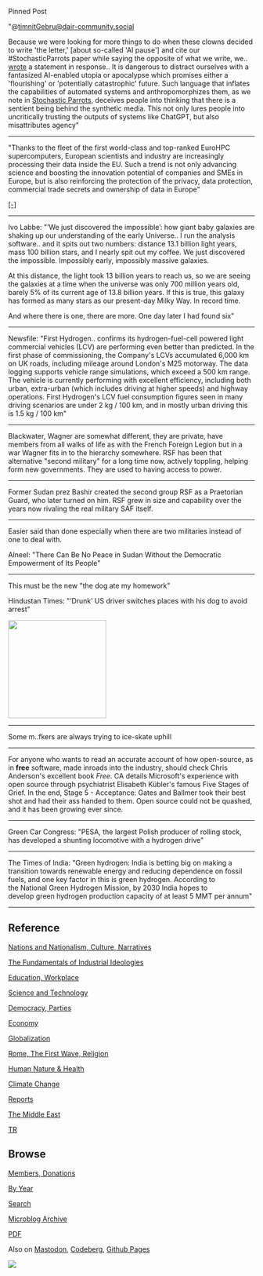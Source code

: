 Pinned Post

"@timnitGebru@dair-community.social

Because we were looking for more things to do when these clowns
decided to write 'the letter,' [about so-called 'AI pause'] and cite
our \#StochasticParrots paper while saying the opposite of what we
write, we.. [wrote](https://www.dair-institute.org/blog/letter-statement-March2023)
a statement in response.. It is dangerous to distract ourselves with a fantasized
AI-enabled utopia or apocalypse which promises either a 'flourishing' or
'potentially catastrophic' future. Such language that inflates the capabilities
of automated systems and anthropomorphizes them, as we note in [Stochastic Parrots](https://dl.acm.org/doi/abs/10.1145/3442188.3445922), 
deceives people into thinking that there is a sentient being behind the
synthetic media. This not only lures people into uncritically trusting
the outputs of systems like ChatGPT, but also misattributes agency"

---


"Thanks to the fleet of the first world-class and top-ranked EuroHPC
supercomputers, European scientists and industry are increasingly
processing their data inside the EU. Such a trend is not only
advancing science and boosting the innovation potential of companies
and SMEs in Europe, but is also reinforcing the protection of the
privacy, data protection, commercial trade secrets and ownership of
data in Europe"

[[-]](https://www.hpcwire.com/2023/05/01/eurohpc-executive-director-talks-europes-supercomputing-future/)

---

Ivo Labbe: "‘We just discovered the impossible’: how giant baby
galaxies are shaking up our understanding of the early Universe.. I
run the analysis software.. and it spits out two numbers: distance
13.1 billion light years, mass 100 billion stars, and I nearly spit
out my coffee. We just discovered the impossible. Impossibly early,
impossibly massive galaxies.

At this distance, the light took 13 billion years to reach us, so we
are seeing the galaxies at a time when the universe was only 700
million years old, barely 5% of its current age of 13.8 billion
years. If this is true, this galaxy has formed as many stars as our
present-day Milky Way. In record time.

And where there is one, there are more. One day later I had found six"

---

Newsfile: "First Hydrogen.. confirms its hydrogen-fuel-cell powered
light commercial vehicles (LCV) are performing even better than
predicted. In the first phase of commissioning, the Company's LCVs
accumulated 6,000 km on UK roads, including mileage around London's
M25 motorway. The data logging supports vehicle range simulations,
which exceed a 500 km range. The vehicle is currently performing with
excellent efficiency, including both urban, extra-urban (which
includes driving at higher speeds) and highway operations. First
Hydrogen's LCV fuel consumption figures seen in many driving scenarios
are under 2 kg / 100 km, and in mostly urban driving this is 1.5 kg /
100 km"

---

Blackwater, Wagner are somewhat different, they are private, have
members from all walks of life as with the French Foreign Legion but
in a war Wagner fits in to the hierarchy somewhere. RSF has been that
alternative "second military" for a long time now, actively toppling,
helping form new governments. They are used to having access to power.

---

Former Sudan prez Bashir created the second group RSF as a Praetorian
Guard, who later turned on him. RSF grew in size and capability over
the years now rivaling the real military SAF itself.

---

Easier said than done especially when there are two militaries instead
of one to deal with.

Alneel: "There Can Be No Peace in Sudan Without the Democratic
Empowerment of Its People"

---

This must be the new "the dog ate my homework"

Hindustan Times: "‘Drunk’ US driver switches places with his dog to
avoid arrest"

<img width='200' src='https://www.hindustantimes.com/ht-img/img/2023/05/17/550x309/969913_Wallpaper2_1684333559275.jpg'/> 

---

Some m..fkers are always trying to ice-skate uphill

---

For anyone who wants to read an accurate account of how open-source,
as in **free** software, made inroads into the industry, should check
Chris Anderson's excellent book *Free*. CA details Microsoft's
experience with open source through psychiatrist Elisabeth Kübler's
famous Five Stages of Grief. In the end, Stage 5 - Acceptance: Gates
and Ballmer took their best shot and had their ass handed to
them. Open source could not be quashed, and it has been growing ever
since.

---

Green Car Congress: "PESA, the largest Polish producer of rolling
stock, has developed a shunting locomotive with a hydrogen drive"

---

The Times of India: "Green hydrogen: India is betting big on making a
transition towards renewable energy and reducing dependence on fossil
fuels, and one key factor in this is green hydrogen. According to
the National Green Hydrogen Mission, by 2030 India hopes to
develop green hydrogen production capacity of at least 5 MMT per
annum"

---

## Reference

[Nations and Nationalism, Culture, Narratives](0119/2013/02/nations-and-nationalism.html)

[The Fundamentals of Industrial Ideologies](0119/2011/04/fundamentals-of-industrial-ideologies.html)

[Education, Workplace](0119/2017/09/education-workplace.html)

[Science and Technology](0119/2018/09/science-technology.html)

[Democracy, Parties](0119/2016/11/democracy.html)

[Economy](2021/01/economy.html)

[Globalization](0119/2018/09/globalization.html)

[Rome, The First Wave, Religion](0119/2017/12/rome.html)

[Human Nature & Health](2020/07/human-nature.html)

[Climate Change](2022/01/climate.html)

[Reports](2021/01/reports.html)

[The Middle East](0119/2019/07/middleeast.html)

[TR](../tr/index.html)

## Browse

[Members, Donations](2022/08/members.html)

[By Year](years.html)

[Search](search.html)

[Microblog Archive](mbl/index.html)

[PDF](https://drive.google.com/uc?export=view&id=1FSi-1MnqXVq_PVTEXzzflwN8-7h92N_R)

Also on 
[Mastodon](https://masto.ai/@muratk3n),
[Codeberg](https://muratk5n.codeberg.page/en/),
[Github Pages](https://muratk5n.github.io/thirdwave/en/)

<img src='https://drive.google.com/uc?export=view&id=1zsIeciFSvlr-sWB84Tc0mfZ_NYqn9VQx'/> 



